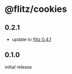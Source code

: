# @flitz/cookies

## 0.2.1

* update to [flitz 0.4.1](https://github.com/flitz-js/flitz)

## 0.1.0

initial release

